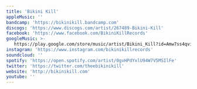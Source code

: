 ```yaml
---
title: 'Bikini Kill'
appleMusic: ''
bandcamp: 'https://bikinikill.bandcamp.com'
discogs: 'https://www.discogs.com/artist/267489-Bikini-Kill'
facebook: 'https://www.facebook.com/BikiniKillRecords'
googleMusic: >-
   https://play.google.com/store/music/artist/Bikini_Kill?id=Amw7ss4qviviuyjedkjlmuh6opy
instagram: 'https://www.instagram.com/bikinikillrecords'
soundcloud: ''
spotify: 'https://open.spotify.com/artist/0gvHPdYxlU94W7V5MSIlFe'
twitter: 'https://twitter.com/theebikinikill'
website: 'http://bikinikill.com'
youtube: ''
---
```

